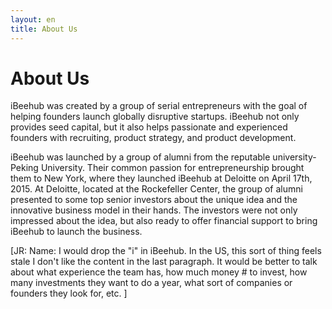 ```yaml
---
layout: en
title: About Us
---
```

# About Us

iBeehub was created by a group of serial entrepreneurs with the goal of helping founders launch globally disruptive startups. iBeehub not only provides seed capital, but it also helps passionate and experienced founders with recruiting, product strategy, and product development.  

iBeehub was launched by a group of alumni from the reputable university-Peking University. Their common passion for entrepreneurship brought them to New York, where they launched iBeehub at Deloitte on April 17th, 2015. At Deloitte, located at the Rockefeller Center, the group of alumni presented to some top senior investors about the unique idea and the innovative business model in their hands. The investors were not only impressed about the idea, but also ready to offer financial support to bring iBeehub to launch the business.

[JR: Name: I would drop the "i" in iBeehub.  In the US, this sort of thing feels stale 
I don't like the content in the last paragraph.  It would be better to talk about what experience the team has, how much money # to invest, how many investments they want to do a year, what sort of companies or founders they look for, etc. ] 
